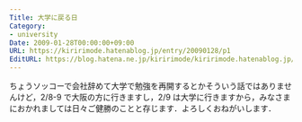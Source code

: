 ```yaml
---
Title: 大学に戻る日
Category:
- university
Date: 2009-01-28T00:00:00+09:00
URL: https://kiririmode.hatenablog.jp/entry/20090128/p1
EditURL: https://blog.hatena.ne.jp/kiririmode/kiririmode.hatenablog.jp/atom/entry/8454420450078213522
---
```



ちょうソッコーで会社辞めて大学で勉強を再開するとかそういう話ではありませんけど，2/8-9 で大阪の方に行きますし，2/9 は大学に行きますから，みなさまにおかれましては日々ご健勝のことと存じます．よろしくおねがいします．
